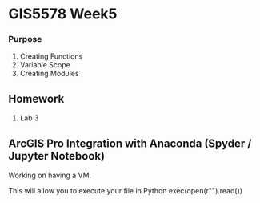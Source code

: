 # GIS5578 Week5

### Purpose

1. Creating Functions
2. Variable Scope
3. Creating Modules

## Homework
1. Lab 3

## ArcGIS Pro Integration with Anaconda (Spyder / Jupyter Notebook)
Working on having a VM.

This will allow you to execute your file in Python
exec(open(r"").read())